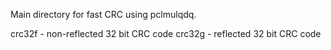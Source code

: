 Main directory for fast CRC using pclmulqdq. 

crc32f - non-reflected 32 bit CRC code
crc32g -     reflected 32 bit CRC code



